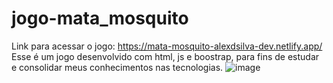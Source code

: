 # jogo-mata_mosquito
Link para acessar o jogo: https://mata-mosquito-alexdsilva-dev.netlify.app/
Esse é um jogo desenvolvido com html, js e boostrap, para fins de estudar e consolidar meus conhecimentos nas tecnologias.
![image](https://github.com/AlexSilva-dev/jogo-mata_mosquito/assets/89947341/7b76823a-5469-423a-bb5d-3041be71bce8)

